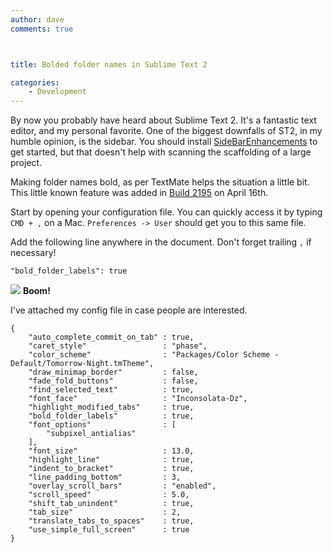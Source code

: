 ```yaml
---
author: dave
comments: true



title: Bolded folder names in Sublime Text 2

categories:
    - Development
---
```


By now you probably have heard about Sublime Text 2. It's a fantastic text editor, and my personal favorite. One of the biggest downfalls of ST2, in my humble opinion, is the sidebar. You should install [SideBarEnhancements](https://github.com/titoBouzout/SideBarEnhancements/) to get started, but that doesn't help with scanning the scaffolding of a large project.





Making folder names bold, as per TextMate helps the situation a little bit. This little known feature was added in [Build 2195](http://www.sublimetext.com/dev) on April 16th.





Start by opening your configuration file. You can quickly access it by typing `CMD + ,` on a Mac. `Preferences -> User` should get you to this same file.





Add the following line anywhere in the document. Don't forget trailing `,` if necessary!





`"bold_folder_labels": true`





![](http://moduscreate.com/wp-content/uploads/2012/07/99zw.png)
**Boom!**





I've attached my config file in case people are interested.




    
    
    {
        "auto_complete_commit_on_tab" : true,
        "caret_style"                 : "phase",
        "color_scheme"                : "Packages/Color Scheme - Default/Tomorrow-Night.tmTheme",
        "draw_minimap_border"         : false,
        "fade_fold_buttons"           : false,
        "find_selected_text"          : true,
        "font_face"                   : "Inconsolata-Dz",
        "highlight_modified_tabs"     : true,
        "bold_folder_labels"          : true,
        "font_options"                : [
            "subpixel_antialias"
        ],
        "font_size"                   : 13.0,
        "highlight_line"              : true,
        "indent_to_bracket"           : true,
        "line_padding_bottom"         : 3,
        "overlay_scroll_bars"         : "enabled",
        "scroll_speed"                : 5.0,
        "shift_tab_unindent"          : true,
        "tab_size"                    : 2,
        "translate_tabs_to_spaces"    : true,
        "use_simple_full_screen"      : true
    }
    



